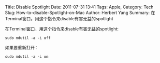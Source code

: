 Title: Disable Spotlight
Date: 2011-07-31 13:41
Tags: Apple,
Category: Tech
Slug: How-to-disable-Spotlight-on-Mac
Author: Herbert Yang
Summary: 在Terminal窗口，用这个指令来disable有害无益的spotlight

在Terminal窗口，用这个指令来disable有害无益的spotlight:

	sudo mdutil -a -i off

如果要重新打开：

	sudo mdutil -a -i on
